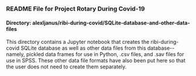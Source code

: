 ### README File for Project Rotary During Covid-19

#### Directory: alexljanus/ribi-during-covid/SQLite-database-and-other-data-files

This directory contains a Jupyter notebook that creates the ribi-during-covid SQLite database as well as other data files from this database--namely, pickled data frames for use in Python, .csv files, and .sav files for use in SPSS. These other data file formats have also been put here so that the user does not need to create them separately.
